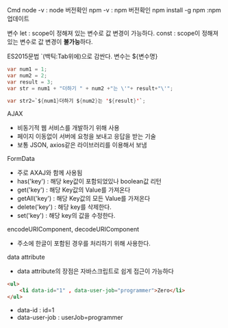 Cmd
node -v : node 버전확인
npm -v : npm 버전확인
npm install -g npm :npm 업데이트

변수
let : scope이 정해져 있는 변수로 값 변경이 가능하다.
const : scope이 정해져 있는 변수로 값 변경이 **불가능**하다.

ES2015문법
`(백틱:Tab위에)으로 감싼다.
변수는 ${변수명}
```java
var num1 = 1;
var num2 = 2;
var result = 3;
var str = num1 + "더하기 " + num2 +"는 \'"+ result+"\'";

var str2=`${num1}더하기 ${num2}는 '${result}'`;
```

AJAX
- 비동기적 웹 서비스를 개발하기 위해 사용
- 페이지 이동없이 서버에 요청을 보내고 응답을 받는 기술
- 보통 JSON, axios같은 라이브러리를 이용해서 보냄

FormData
- 주로 AXAJ와 함께 사용됨
- has('key') : 해당 key값이 포함되었있나 boolean값 리턴
- get('key') : 해당 Key값의 Value를 가져온다
- getAll('key') : 해당 Key값의 모든 Value를 가져온다
- delete('key') : 해당 key를 삭제한다.
- set('key') : 해당 key의 값을 수정한다.

encodeURIComponent, decodeURIComponent
- 주소에 한글이 포함된 경우를 처리하기 위해 사용한다.

data attribute
- data attribute의 장점은 자바스크립트로 쉽게 접근이 가능하다
```html
<ul>
    <li data-id="1" , data-user-job="programmer">Zero</li>
</ul>
```
- data-id : id=1
- data-user-job : userJob=programmer



